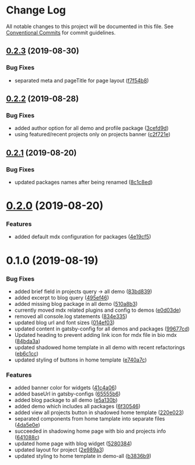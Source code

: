 # Change Log

All notable changes to this project will be documented in this file.
See [Conventional Commits](https://conventionalcommits.org) for commit guidelines.

## [0.2.3](https://github.com/sonapraneeth-a/sonapraneeth-gatsby-themes/compare/demo-all@0.2.2...demo-all@0.2.3) (2019-08-30)

### Bug Fixes

- separated meta and pageTitle for page layout ([f7f54b8](https://github.com/sonapraneeth-a/sonapraneeth-gatsby-themes/commit/f7f54b8))

## [0.2.2](https://github.com/sonapraneeth-a/sonapraneeth-gatsby-themes/compare/demo-all@0.2.1...demo-all@0.2.2) (2019-08-28)

### Bug Fixes

- added author option for all demo and profile package ([3cefd9d](https://github.com/sonapraneeth-a/sonapraneeth-gatsby-themes/commit/3cefd9d))
- using featured/recent projects only on projects banner ([c2f721e](https://github.com/sonapraneeth-a/sonapraneeth-gatsby-themes/commit/c2f721e))

## [0.2.1](https://github.com/sonapraneeth-a/sonapraneeth-gatsby-themes/compare/demo-all@0.2.0...demo-all@0.2.1) (2019-08-20)

### Bug Fixes

- updated packages names after being renamed ([8c1c8ed](https://github.com/sonapraneeth-a/sonapraneeth-gatsby-themes/commit/8c1c8ed))

# [0.2.0](https://github.com/sonapraneeth-a/sonapraneeth-gatsby-themes/compare/demo-all@0.1.0...demo-all@0.2.0) (2019-08-20)

### Features

- added default mdx configuration for packages ([4e19cf5](https://github.com/sonapraneeth-a/sonapraneeth-gatsby-themes/commit/4e19cf5))

# 0.1.0 (2019-08-19)

### Bug Fixes

- added brief field in projects query -> all demo ([83bd839](https://github.com/sonapraneeth-a/sonapraneeth-gatsby-themes/commit/83bd839))
- added excerpt to blog query ([495ef46](https://github.com/sonapraneeth-a/sonapraneeth-gatsby-themes/commit/495ef46))
- added missing blog package in all demo ([510a8b3](https://github.com/sonapraneeth-a/sonapraneeth-gatsby-themes/commit/510a8b3))
- currently moved mdx related plugins and config to demos ([e0d03de](https://github.com/sonapraneeth-a/sonapraneeth-gatsby-themes/commit/e0d03de))
- removed all console.log statements ([834e335](https://github.com/sonapraneeth-a/sonapraneeth-gatsby-themes/commit/834e335))
- updated blog url and font sizes ([014ef03](https://github.com/sonapraneeth-a/sonapraneeth-gatsby-themes/commit/014ef03))
- updated content in gatsby-config for all demos and packages ([99677cd](https://github.com/sonapraneeth-a/sonapraneeth-gatsby-themes/commit/99677cd))
- Updated heading to prevent adding link icon for mdx file in bio mdx ([84bda3a](https://github.com/sonapraneeth-a/sonapraneeth-gatsby-themes/commit/84bda3a))
- updated shadowed home template in all demo with recent refactorings ([eb6c1cc](https://github.com/sonapraneeth-a/sonapraneeth-gatsby-themes/commit/eb6c1cc))
- updated styling of buttons in home template ([e740a7c](https://github.com/sonapraneeth-a/sonapraneeth-gatsby-themes/commit/e740a7c))

### Features

- added banner color for widgets ([41c4a06](https://github.com/sonapraneeth-a/sonapraneeth-gatsby-themes/commit/41c4a06))
- added baseUrl in gatsby-configs ([65555b6](https://github.com/sonapraneeth-a/sonapraneeth-gatsby-themes/commit/65555b6))
- added blog package to all demo ([e5a130b](https://github.com/sonapraneeth-a/sonapraneeth-gatsby-themes/commit/e5a130b))
- added demo which includes all packages ([6f30546](https://github.com/sonapraneeth-a/sonapraneeth-gatsby-themes/commit/6f30546))
- added view all projects button in shadowed home template ([220e023](https://github.com/sonapraneeth-a/sonapraneeth-gatsby-themes/commit/220e023))
- separated components from home tamplate into separate files ([4da5e0e](https://github.com/sonapraneeth-a/sonapraneeth-gatsby-themes/commit/4da5e0e))
- succeeded in shadowing home page with bio and projects info ([641088c](https://github.com/sonapraneeth-a/sonapraneeth-gatsby-themes/commit/641088c))
- updated home page with blog widget ([5280384](https://github.com/sonapraneeth-a/sonapraneeth-gatsby-themes/commit/5280384))
- updated layout for project ([2e989a3](https://github.com/sonapraneeth-a/sonapraneeth-gatsby-themes/commit/2e989a3))
- updated styling to home template in demo-all ([b3836b9](https://github.com/sonapraneeth-a/sonapraneeth-gatsby-themes/commit/b3836b9))
